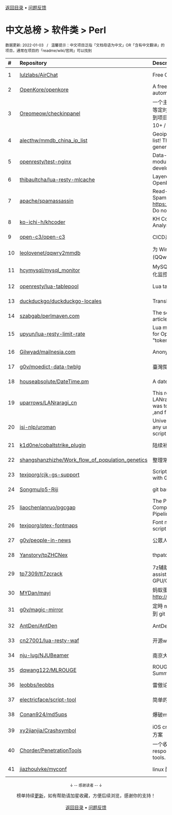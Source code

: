 <a href="https://gitee.com/GrowingGit/GitHub-Chinese-Top-Charts#github中文排行榜">返回目录</a> • <a href="/content/docs/feedback.md">问题反馈</a>

# 中文总榜 > 软件类 > Perl
<sub>数据更新: 2022-01-03&nbsp;&nbsp;&nbsp;/&nbsp;&nbsp;&nbsp;温馨提示：中文项目泛指「文档母语为中文」OR「含有中文翻译」的项目，通常在项目的「readme/wiki/官网」可以找到</sub>

|#|Repository|Description|Stars|Updated|
|:-|:-|:-|:-|:-|
|1|[lulzlabs/AirChat](https://gitee.com/lulzlabs/AirChat)|Free Communications For Everyone.|1026|2021-12-09|
|2|[OpenKore/openkore](https://gitee.com/OpenKore/openkore)|A free/open source client and automation tool for Ragnarok Online|1025|2021-12-23|
|3|[Oreomeow/checkinpanel](https://gitee.com/Oreomeow/checkinpanel)|一个主要运行在 𝐞𝐥𝐞𝐜𝐕𝟐𝐏 或 𝐪𝐢𝐧𝐠𝐥𝐨𝐧𝐠 等定时面板，同时支持系统运行环境的签到项目（环境：𝑷𝒚𝒕𝒉𝒐𝒏 3.8+ / 𝑵𝒐𝒅𝒆.𝒋𝒔 10+ / 𝑩𝒂𝒔𝒉 4+ / 𝑶𝒑𝒆𝒏𝑱𝑫𝑲8 / 𝑷𝒆𝒓𝒍5）|623|2021-12-19|
|4|[alecthw/mmdb_china_ip_list](https://gitee.com/alecthw/mmdb_china_ip_list)|Geoip MaxMind Database for china ip list! This is also an example of generating  MaxMind Database!|604|2022-01-02|
|5|[openresty/test-nginx](https://gitee.com/openresty/test-nginx)|Data-driven test scaffold for Nginx C module and OpenResty Lua library development|375|2021-12-21|
|6|[thibaultcha/lua-resty-mlcache](https://gitee.com/thibaultcha/lua-resty-mlcache)|Layered caching library for OpenResty|311|2021-12-15|
|7|[apache/spamassassin](https://gitee.com/apache/spamassassin)|Read-only mirror of Apache SpamAssassin. Submit patches to https://bz.apache.org/SpamAssassin/. Do not send pull requests|202|2022-01-02|
|8|[ko-ichi-h/khcoder](https://gitee.com/ko-ichi-h/khcoder)|KH Coder: for Quantitative Content Analysis or Text Mining|171|2022-01-01|
|9|[open-c3/open-c3](https://gitee.com/open-c3/open-c3)|CICD系统/发布系统/作业平台|138|2021-12-31|
|10|[leolovenet/qqwry2mmdb](https://gitee.com/leolovenet/qqwry2mmdb)|为 Wireshark 能使用纯真网络 IP 数据库(QQwry)而提供的格式转换工具|115|2021-11-01|
|11|[hcymysql/mysql_monitor](https://gitee.com/hcymysql/mysql_monitor)|MySQL Monitor面向研发人员图形可视化监控工具|114|2022-01-02|
|12|[openresty/lua-tablepool](https://gitee.com/openresty/lua-tablepool)|Lua table recycling pools for LuaJIT|97|2021-11-15|
|13|[duckduckgo/duckduckgo-locales](https://gitee.com/duckduckgo/duckduckgo-locales)|Translation files for duckduckgo.com|77|2021-12-24|
|14|[szabgab/perlmaven.com](https://gitee.com/szabgab/perlmaven.com)|The source files of the Perl Maven articles|59|2021-12-27|
|15|[upyun/lua-resty-limit-rate](https://gitee.com/upyun/lua-resty-limit-rate)|Lua module for limiting request rate for OpenResty/ngx_lua, using the "token bucket" method.|58|2021-06-11|
|16|[Gilwyad/mailnesia.com](https://gitee.com/Gilwyad/mailnesia.com)|Anonymous Email in Seconds|58|2021-12-14|
|17|[g0v/moedict-data-twblg](https://gitee.com/g0v/moedict-data-twblg)|臺灣閩南語常用詞辭典 資料檔|48|2021-12-13|
|18|[houseabsolute/DateTime.pm](https://gitee.com/houseabsolute/DateTime.pm)|A date and time object for Perl|45|2021-12-23|
|19|[uparrows/LANraragi_cn](https://gitee.com/uparrows/LANraragi_cn)|This repo is a fork of Difegue / LANraragi , those things i've done was to translate this repo into chinese ,and fix chrome browser js problem.|39|2021-11-28|
|20|[isi-nlp/uroman](https://gitee.com/isi-nlp/uroman)|Universal Romanizer that can convert any unicode script to roman (latin) script|38|2021-12-02|
|21|[k1d0ne/cobaltstrike_plugin](https://gitee.com/k1d0ne/cobaltstrike_plugin)|陆续补充一些自己写的cobaltstrike插件|37|2021-11-05|
|22|[shangshanzhizhe/Work_flow_of_population_genetics](https://gitee.com/shangshanzhizhe/Work_flow_of_population_genetics)|整理常用的群体遗传学分析流程和脚本|28|2021-11-01|
|23|[texjporg/cjk-gs-support](https://gitee.com/texjporg/cjk-gs-support)|Scripts to ease the use of CJK fonts with Ghostscript|27|2021-09-30|
|24|[Songmu/p5-Riji](https://gitee.com/Songmu/p5-Riji)|git based simple blog tool|21|2022-01-02|
|25|[liaochenlanruo/pgcgap](https://gitee.com/liaochenlanruo/pgcgap)|The Prokaryotic Genomics and Comparative Genomics Analysis Pipeline|18|2021-12-23|
|26|[texjporg/ptex-fontmaps](https://gitee.com/texjporg/ptex-fontmaps)|Font maps for dvipdfmx, and the script kanji-config-updmap|18|2021-06-25|
|27|[g0v/people-in-news](https://gitee.com/g0v/people-in-news)|公眾人物新聞的追蹤|17|2021-11-01|
|28|[Yanstory/tpZHCNex](https://gitee.com/Yanstory/tpZHCNex)|thpatch zh-hans extra patches (Beta)|15|2021-12-26|
|29|[tp7309/tt7zcrack](https://gitee.com/tp7309/tt7zcrack)|7z辅助破解工具 Fast 7zip crack assistant tool which support GPU/CPU, written in Python.|12|2021-10-07|
|30|[MYDan/mayi](https://gitee.com/MYDan/mayi)|蚂蚁蛋运维助手(安装方式: curl -L http://update.mydan.org bash)|12|2021-10-14|
|31|[g0v/magic-mirror](https://gitee.com/g0v/magic-mirror)|定時 mirror *.gov.tw 上有時效性的資料到 git repository.|10|2021-08-03|
|32|[AntDen/AntDen](https://gitee.com/AntDen/AntDen)|AntDen 是一个开源的通用计算框架|9|2021-08-14|
|33|[cn27001/lua-resty-waf](https://gitee.com/cn27001/lua-resty-waf)|开源waf web 防火墙|9|2021-11-30|
|34|[nju-lug/NJUBeamer](https://gitee.com/nju-lug/NJUBeamer)|南京大学演示文稿模板|6|2021-11-21|
|35|[dqwang122/MLROUGE](https://gitee.com/dqwang122/MLROUGE)|ROUGE for multilingual Summarization|6|2021-10-11|
|36|[leobbs/leobbs](https://gitee.com/leobbs/leobbs)|雷傲论坛, demo地址https://leobbs.org|4|2021-11-29|
|37|[electricface/script-tool](https://gitee.com/electricface/script-tool)|简单的脚本工具|3|2021-10-22|
|38|[Conan924/md5ups](https://gitee.com/Conan924/md5ups)|爆破md5(用户名+密码+salt)的脚本|2|2021-11-15|
|39|[xy2jianjia/Crashsymbol](https://gitee.com/xy2jianjia/Crashsymbol)|iOS crash文件解析 项目符号不显示解决方案|2|2021-11-02|
|40|[Chorder/PenetrationTools](https://gitee.com/Chorder/PenetrationTools)|一个收集了各种渗透测试工具的仓库。A respository for collecting penetration tools.|2|2021-07-30|
|41|[jiazhoulvke/myconf](https://gitee.com/jiazhoulvke/myconf)|linux 配置 |2|2021-08-18|

<div align="center">
    <p><sub>↓ -- 感谢读者 -- ↓</sub></p>
    榜单持续<a href="/content/docs/milestone.md">更新</a>，如有帮助请加星收藏，方便后续浏览，感谢你的支持！
</div>

<br/>

<div align="center"><a href="https://gitee.com/GrowingGit/GitHub-Chinese-Top-Charts#github中文排行榜">返回目录</a> • <a href="/content/docs/feedback.md">问题反馈</a></div>
